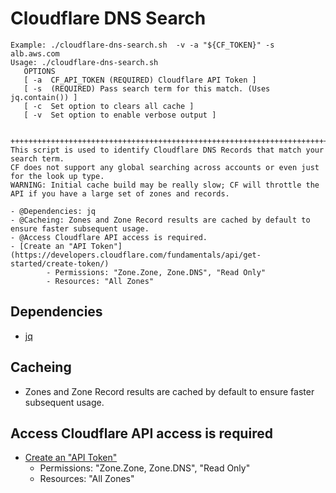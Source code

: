 Cloudflare DNS Search 
=====================

```shell
Example: ./cloudflare-dns-search.sh  -v -a "${CF_TOKEN}" -s alb.aws.com
Usage: ./cloudflare-dns-search.sh
   OPTIONS
   [ -a  CF_API_TOKEN (REQUIRED) Cloudflare API Token ]
   [ -s  (REQUIRED) Pass search term for this match. (Uses jq.contain()) ]
   [ -c  Set option to clears all cache ]
   [ -v  Set option to enable verbose output ]


++++++++++++++++++++++++++++++++++++++++++++++++++++++++++++++++++++++++++++++++++++
This script is used to identify Cloudflare DNS Records that match your search term.
CF does not support any global searching across accounts or even just for the look up type.
WARNING: Initial cache build may be really slow; CF will throttle the API if you have a large set of zones and records.

- @Dependencies: jq
- @Cacheing: Zones and Zone Record results are cached by default to ensure faster subsequent usage.
- @Access Cloudflare API access is required.
- [Create an "API Token"](https://developers.cloudflare.com/fundamentals/api/get-started/create-token/)
		- Permissions: "Zone.Zone, Zone.DNS", "Read Only"
		- Resources: "All Zones"

```

Dependencies
------------
- [jq](https://devdocs.io/jq/) 

Cacheing 
---------
- Zones and Zone Record results are cached by default to ensure faster subsequent usage.

Access Cloudflare API access is required
----------------------------------------
- [Create an "API Token"](https://developers.cloudflare.com/fundamentals/api/get-started/create-token/)
	- Permissions: "Zone.Zone, Zone.DNS", "Read Only"
	- Resources: "All Zones"